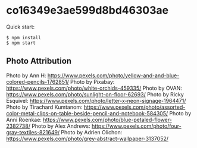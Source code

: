 # co16349e3ae599d8bd46303ae

Quick start:

```
$ npm install
$ npm start
````

## Photo Attribution
Photo by Ann H: https://www.pexels.com/photo/yellow-and-and-blue-colored-pencils-1762851/
Photo by Pixabay: https://www.pexels.com/photo/white-orchids-459335/
Photo by OVAN: https://www.pexels.com/photo/sunlight-on-floor-62693/
Photo by Ricky Esquivel: https://www.pexels.com/photo/letter-x-neon-signage-1964471/
Photo by Tirachard Kumtanom: https://www.pexels.com/photo/assorted-color-metal-clips-on-table-beside-pencil-and-notebook-584305/
Photo by Anni Roenkae: https://www.pexels.com/photo/blue-petaled-flower-2382738/
Photo by Alex Andrews: https://www.pexels.com/photo/four-gray-textiles-821649/
Photo by Adrien Olichon: https://www.pexels.com/photo/grey-abstract-wallpaper-3137052/